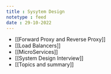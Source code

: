 ```yaml
---
title : Sysytem Design
notetype : feed
date : 29-10-2022
---
```



- [[Forward Proxy and Reverse Proxy]]
- [[Load Balancers]]
- [[MicroServices]]
- [[System Design Interview]]
- [[Topics and summary]]
